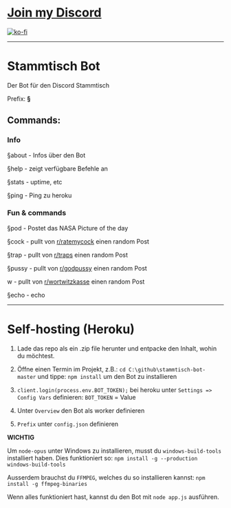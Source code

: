 # [Join my Discord](https://discord.com/invite/rErSSHT "Join my Discord")

[![ko-fi](https://www.ko-fi.com/img/githubbutton_sm.svg)](https://ko-fi.com/B0B71O84V)

------------


# Stammtisch Bot
Der Bot für den Discord Stammtisch

Prefix: **§** 

## Commands:

### Info

§about - Infos über den Bot

§help - zeigt verfügbare Befehle an

§stats - uptime, etc

§ping - Ping zu heroku


### Fun & commands

§pod - Postet das NASA Picture of the day

§cock - pullt von [r/ratemycock](https://old.reddit.com/r/ratemycock/ "r/ratemycock") einen random Post

§trap - pullt von [r/traps](https://old.reddit.com/r/traps "r/traps") einen random Post

§pussy - pullt von [r/godpussy](https://old.reddit.com/r/godpussy "r/pussy") einen random Post

w - pullt von [r/wortwitzkasse](https://old.reddit.com/r/wortwitzkasse/ "r/wortwitzkasse") einen random Post

§echo - echo



------------



# Self-hosting (Heroku)

1. Lade das repo als ein .zip file herunter und entpacke den Inhalt, wohin du möchtest.

2. Öffne einen Termin im Projekt, z.B.: `cd C:\github\stammtisch-bot-master`
und tippe: `npm install` um den Bot zu installieren

3. `client.login(process.env.BOT_TOKEN);` bei heroku unter `Settings => Config Vars` definieren: `BOT_TOKEN` = Value

4. Unter `Overview` den Bot als worker definieren

5. `Prefix` unter `config.json` definieren

**WICHTIG**

Um `node-opus` unter Windows zu installieren, musst du `windows-build-tools` installiert haben. Dies funktioniert so: `npm install -g --production windows-build-tools`

Ausserdem brauchst du `FFMPEG`, welches du so installieren kannst: `npm install -g ffmpeg-binaries`

Wenn alles funktioniert hast, kannst du den Bot mit `node app.js` ausführen.

